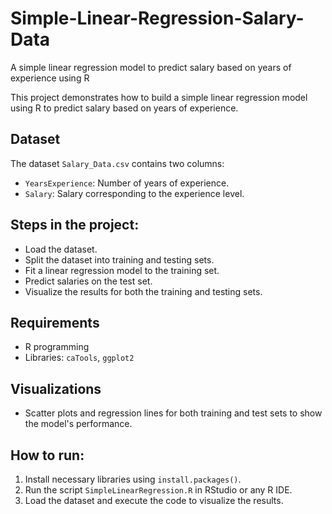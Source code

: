 # Simple-Linear-Regression-Salary-Data
A simple linear regression model to predict salary based on years of experience using R

This project demonstrates how to build a simple linear regression model using R to predict salary based on years of experience.

## Dataset
The dataset `Salary_Data.csv` contains two columns:
- `YearsExperience`: Number of years of experience.
- `Salary`: Salary corresponding to the experience level.

## Steps in the project:
- Load the dataset.
- Split the dataset into training and testing sets.
- Fit a linear regression model to the training set.
- Predict salaries on the test set.
- Visualize the results for both the training and testing sets.

## Requirements
- R programming
- Libraries: `caTools`, `ggplot2`

## Visualizations
- Scatter plots and regression lines for both training and test sets to show the model's performance.

## How to run:
1. Install necessary libraries using `install.packages()`.
2. Run the script `SimpleLinearRegression.R` in RStudio or any R IDE.
3. Load the dataset and execute the code to visualize the results.
